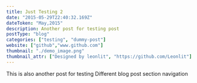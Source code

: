 ```yaml
---
title: Just Testing 2
date: "2015-05-29T22:40:32.169Z"
dateToken: "May,2015"
description: Another post for testing post
postType: "blog"
categories: ["testing", "dummy-post"]
website: ["github","www.github.com"]
thumbnail: "./demo_image.png"
thumbnail_attr: ["Designed by leonlit", "https://github.com/Leonlit"]
---
```


This is also another post for testing Different blog post section navigation